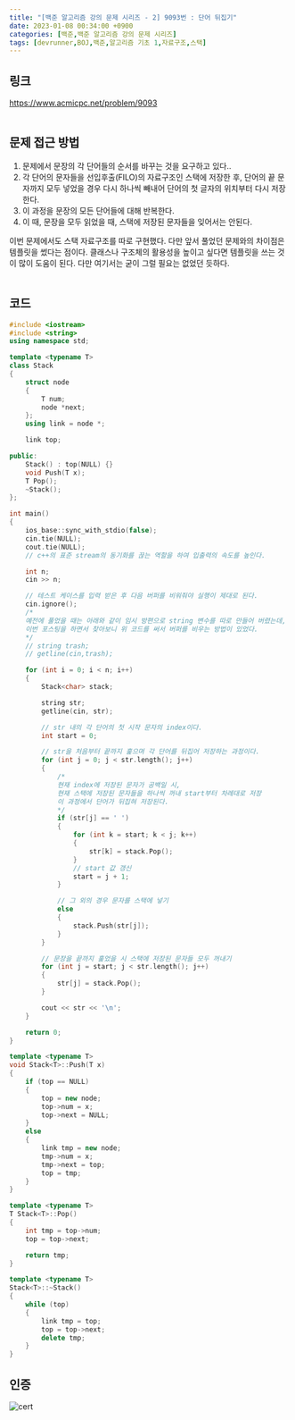 ```yaml
---
title: "[백준 알고리즘 강의 문제 시리즈 - 2] 9093번 : 단어 뒤집기"
date: 2023-01-08 00:34:00 +0900
categories: [백준,백준 알고리즘 강의 문제 시리즈]
tags: [devrunner,BOJ,백준,알고리즘 기초 1,자료구조,스택]
---
```


링크
---
<https://www.acmicpc.net/problem/9093>
<br/><br/>


문제 접근 방법
---
1. 문제에서 문장의 각 단어들의 순서를 바꾸는 것을 요구하고 있다..
2. 각 단어의 문자들을 선입후출(FILO)의 자료구조인 스택에 저장한 후, 단어의 끝 문자까지 모두 넣었을 경우 다시 하나씩 빼내어 단어의 첫 글자의 위치부터 다시 저장한다.
3. 이 과정을 문장의 모든 단어들에 대해 반복한다.
4. 이 때, 문장을 모두 읽었을 때, 스택에 저장된 문자들을 잊어서는 안된다.

이번 문제에서도 스택 자료구조를 따로 구현했다. 다만 앞서 풀었던 문제와의 차이점은 템플릿을 썼다는 점이다. 클래스나 구조체의 활용성을 높이고 싶다면 템플릿을 쓰는 것이 많이 도움이 된다. 다만 여기서는 굳이 그럴 필요는 없었던 듯하다.
<br/><br/>

코드
---
```cpp
#include <iostream>
#include <string>
using namespace std;

template <typename T>
class Stack
{
    struct node
    {
        T num;
        node *next;
    };
    using link = node *;

    link top;

public:
    Stack() : top(NULL) {}
    void Push(T x);
    T Pop();
    ~Stack();
};

int main()
{
    ios_base::sync_with_stdio(false);
    cin.tie(NULL);
    cout.tie(NULL);
    // c++의 표준 stream의 동기화를 끊는 역할을 하여 입출력의 속도를 높인다.

    int n;
    cin >> n;

    // 테스트 케이스를 입력 받은 후 다음 버퍼를 비워줘야 실행이 제대로 된다.
    cin.ignore();
    /*
    예전에 풀었을 때는 아래와 같이 임시 방편으로 string 변수를 따로 만들어 버렸는데,
    이번 포스팅을 하면서 찾아보니 위 코드를 써서 버퍼를 비우는 방법이 있었다.
    */
    // string trash;
    // getline(cin,trash);

    for (int i = 0; i < n; i++)
    {
        Stack<char> stack;

        string str;
        getline(cin, str);

        // str 내의 각 단어의 첫 시작 문자의 index이다.
        int start = 0;

        // str을 처음부터 끝까지 훑으며 각 단어를 뒤집어 저장하는 과정이다.
        for (int j = 0; j < str.length(); j++)
        {
            /*
            현재 index에 저장된 문자가 공백일 시,
            현재 스택에 저장된 문자들을 하나씩 꺼내 start부터 차례대로 저장
            이 과정에서 단어가 뒤집혀 저장된다.
            */
            if (str[j] == ' ')
            {
                for (int k = start; k < j; k++)
                {
                    str[k] = stack.Pop();
                }
                // start 값 갱신
                start = j + 1;
            }

            // 그 외의 경우 문자를 스택에 넣기
            else
            {
                stack.Push(str[j]);
            }
        }

        // 문장을 끝까지 훑었을 시 스택에 저장된 문자들 모두 꺼내기
        for (int j = start; j < str.length(); j++)
        {
            str[j] = stack.Pop();
        }

        cout << str << '\n';
    }

    return 0;
}

template <typename T>
void Stack<T>::Push(T x)
{
    if (top == NULL)
    {
        top = new node;
        top->num = x;
        top->next = NULL;
    }
    else
    {
        link tmp = new node;
        tmp->num = x;
        tmp->next = top;
        top = tmp;
    }
}

template <typename T>
T Stack<T>::Pop()
{
    int tmp = top->num;
    top = top->next;

    return tmp;
}

template <typename T>
Stack<T>::~Stack()
{
    while (top)
    {
        link tmp = top;
        top = top->next;
        delete tmp;
    }
}
```

인증
---
![cert](https://user-images.githubusercontent.com/87963766/211158450-778ff8f2-558b-4cda-af3f-51a7b686b94c.png)